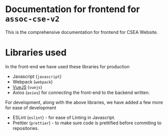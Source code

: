 # Documentation for frontend for `assoc-cse-v2`

This is the comprehensive documentation for frontend for CSEA Website.

# Libraries used
In the front-end we have used these libraries for production
- Javascript (`javascript`)
- Webpack (`webpack`)
- [VueJS](https://vuejs.org/) (`vuejs`)
- Axios (`axios`) for connecting the front-end to the backend written.

For development, along with the above libraries, we have added a few more for ease of development
- ESLint (`eslint`) - for ease of Linting in Javascript.
- Prettier (`prettier`) - to make sure code is prettified before commiting to repositories.
